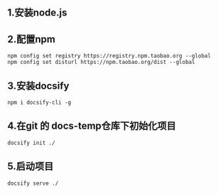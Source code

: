 ## 1.安装node.js

## 2.配置npm

~~~
npm config set registry https://registry.npm.taobao.org --global
npm config set disturl https://npm.taobao.org/dist --global
~~~

## 3.安装docsify

~~~
npm i docsify-cli -g
~~~

## 4.在git 的 docs-temp仓库下初始化项目

~~~
docsify init ./
~~~

## 5.启动项目

~~~
docsify serve ./
~~~

